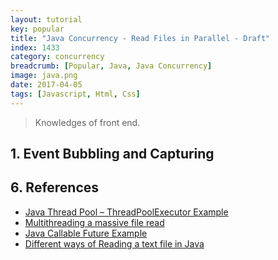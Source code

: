```yaml
---
layout: tutorial
key: popular
title: "Java Concurrency - Read Files in Parallel - Draft"
index: 1433
category: concurrency
breadcrumb: [Popular, Java, Java Concurrency]
image: java.png
date: 2017-04-05
tags: [Javascript, Html, Css]
---
```


> Knowledges of front end.

## 1. Event Bubbling and Capturing

## 6. References
* [Java Thread Pool – ThreadPoolExecutor Example](https://howtodoinjava.com/java/multi-threading/java-thread-pool-executor-example/)
* [Multithreading a massive file read](https://stackoverflow.com/questions/10624899/multithreading-a-massive-file-read)
* [Java Callable Future Example](https://www.journaldev.com/1090/java-callable-future-example)
* [Different ways of Reading a text file in Java](https://www.geeksforgeeks.org/different-ways-reading-text-file-java/)
